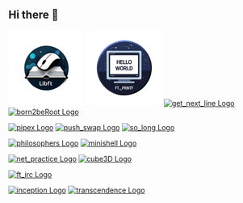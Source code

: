## Hi there 👋
[![libft Logo](Project_logos/libft.png)](https://github.com/agengemb31/libft)
[![ft_printf Logo](Project_logos/ft_printf.png)](https://github.com/agengemb31/ft_printf)
[![get_next_line Logo](get_next_line_logos/get_next_line.png)](https://github.com/agengemb31/get_next_line)
[![born2beRoot Logo](Project_logos/born2beRoot.png)](https://github.com/agengemb31/born2beRoot)

[![pipex Logo](Project_logos/born2beRoot.png)](https://github.com/agengemb31/born2beRoot)
[![push_swap Logo](Project_logos/push_swap.png)](https://github.com/agengemb31/push_swap)
[![so_long Logo](Project_logos/so_long.png)](https://github.com/agengemb31/so_long)

[![philosophers Logo](Project_logos/philosophers.png)](https://github.com/agengemb31/philosophers)
[![minishell Logo](Project_logos/minishell.png)](https://github.com/agengemb31/minishell)


[![net_practice Logo](Project_logos/net_practice.png)](https://github.com/agengemb31/net_practice)
[![cube3D Logo](Project_logos/cube3D.png)](https://github.com/agengemb31/cube3D)

[![ft_irc Logo](Project_logos/ft_irc.png)](https://github.com/agengemb31/ft_irc)


[![inception Logo](Project_logos/inception.png)](https://github.com/agengemb31/Inception)
[![transcendence Logo](Project_logos/transcendence.png)](https://github.com/agengemb31/Transcendence)


<!--
**agengemb31/agengemb31** is a ✨ _special_ ✨ repository because its `README.md` (this file) appears on your GitHub profile.

Here are some ideas to get you started:

- 🔭 I’m currently working on ...
- 🌱 I’m currently learning ...
- 👯 I’m looking to collaborate on ...
- 🤔 I’m looking for help with ...
- 💬 Ask me about ...
- 📫 How to reach me: ...
- 😄 Pronouns: ...
- ⚡ Fun fact: ...
-->
